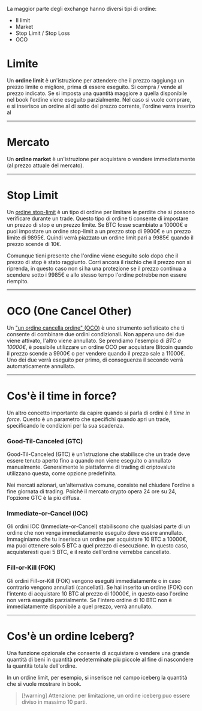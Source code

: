 La maggior parte degli exchange hanno diversi tipi di ordine:
- Il limit
- Market
- Stop Limit / Stop Loss
- OCO

# Limite
Un **ordine limit** è un'istruzione per attendere che il prezzo raggiunga un prezzo limite o migliore, prima di essere eseguito.
Si compra / vende al prezzo indicato.
Se si imposta una quantità maggiore a quella disponibile nel book l'ordine viene eseguito parzialmente.
Nel caso si vuole comprare, e si inserisce un ordine al di sotto del prezzo corrente, 
l'ordine verra inserito al

---

# Mercato
Un **ordine market** è un'istruzione per acquistare o vendere immediatamente (al prezzo attuale del mercato).

---

# Stop Limit

Un [ordine stop-limit](https://academy.binance.com/it/articles/what-is-a-stop-limit-order) è un tipo di ordine per limitare le perdite che si possono verificare durante un trade. Questo tipo di ordine ti consente di impostare un prezzo di stop e un prezzo limite. Se BTC fosse scambiato a 10000€ e puoi impostare un ordine stop-limit a un prezzo stop di 9900€ e un prezzo limite di 9895€. Quindi verrà piazzato un ordine limit pari a 9985€ quando il prezzo scende di 10€.

Comunque tieni presente che l'ordine viene eseguito solo dopo che il prezzo di stop è stato raggiunto. Corri ancora il rischio che il prezzo non si riprenda, in questo caso non si ha una protezione se il prezzo continua a scendere sotto i 9985€ e allo stesso tempo l'ordine potrebbe non essere riempito.

---

# OCO (One Cancel Other)
Un ["un ordine cancella ordine" (OCO)](https://academy.binance.com/it/articles/what-is-an-oco-order) è uno strumento sofisticato che ti consente di combinare due ordini condizionali. Non appena uno dei due viene attivato, l'altro viene annullato. Se prendiamo l'esempio di _BTC a 10000€_, è possibile utilizzare un ordine OCO per acquistare Bitcoin quando il prezzo scende a 9900€ o per vendere quando il prezzo sale a 11000€. Uno dei due verrà eseguito per primo, di conseguenza il secondo verrà automaticamente annullato.

---

# Cos'è il time in force?

Un altro concetto importante da capire quando si parla di ordini è _il time in force_. Questo è un parametro che specifichi quando apri un trade, specificando le condizioni per la sua scadenza.

### Good-Til-Canceled (GTC)

Good-Til-Canceled (GTC) è un'istruzione che stabilisce che un trade deve essere tenuto aperto fino a quando non viene eseguito o annullato manualmente. Generalmente le piattaforme di trading di criptovalute utilizzano questa, come opzione predefinita. 

Nei mercati azionari, un'alternativa comune, consiste nel chiudere l'ordine a fine giornata di trading. Poiché il mercato crypto opera 24 ore su 24, l'opzione GTC è la più diffusa.

### Immediate-or-Cancel (IOC)

Gli ordini IOC (Immediate-or-Cancel) stabiliscono che qualsiasi parte di un ordine che non venga immediatamente eseguito deve essere annullato. Immaginiamo che tu inserisca un ordine per acquistare 10 BTC a 10000€, ma puoi ottenere solo 5 BTC a quel prezzo di esecuzione. In questo caso, acquisteresti quei 5 BTC, e il resto dell'ordine verrebbe cancellato.

### Fill-or-Kill (FOK)

Gli ordini Fill-or-Kill (FOK) vengono eseguiti immediatamente o in caso contrario vengono annullati (cancellati). Se hai inserito un ordine (FOK) con l'intento di acquistare 10 BTC al prezzo di 10000€, in questo caso l'ordine non verrà eseguito parzialmente. Se l'intero ordine di 10 BTC non è immediatamente disponibile a quel prezzo, verrà annullato.

---

# Cos'è un ordine Iceberg?

Una funzione opzionale che consente di acquistare o vendere una grande quantità di beni in quantità predeterminate più piccole al fine di nascondere la quantità totale dell'ordine.

In un ordine limit, per esempio, si inserisce nel campo iceberg la quantità che si vuole mostrare in book. 

> [!warning] Attenzione: per limitazione, un ordine iceberg puo essere diviso in massimo 10 parti. 
